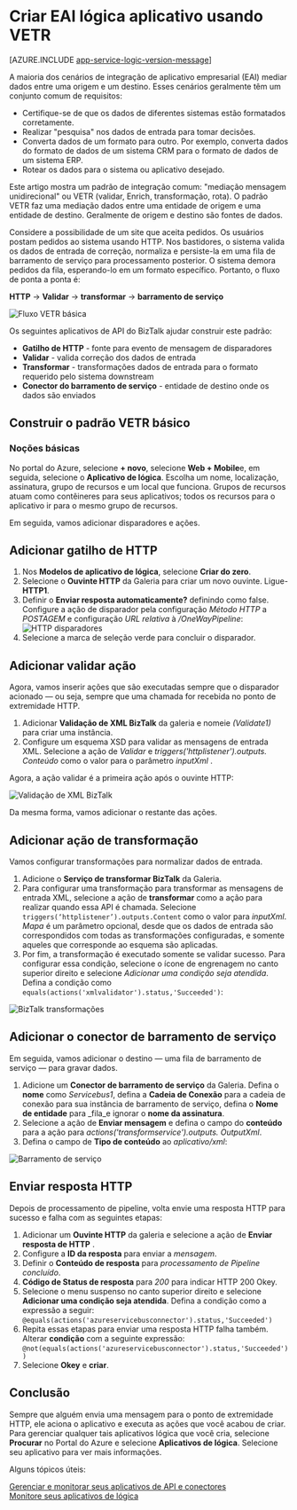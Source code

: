 <properties
   pageTitle="Criar EAI lógica de aplicativo usando VETR nos aplicativos de lógica no serviço de aplicativo do Azure | Microsoft Azure"
   description="Validar, codificar e transformar os recursos dos serviços do BizTalk XML"
   services="logic-apps"
   documentationCenter=".net,nodejs,java"
   authors="rajeshramabathiran"
   manager="erikre"
   editor=""/>

<tags
   ms.service="logic-apps"
   ms.devlang="multiple"
   ms.topic="article"
   ms.tgt_pltfrm="na"
   ms.workload="na"
   ms.date="04/20/2016"
   ms.author="rajram"/>


# <a name="create-eai-logic-app-using-vetr"></a>Criar EAI lógica aplicativo usando VETR

[AZURE.INCLUDE [app-service-logic-version-message](../../includes/app-service-logic-version-message.md)]

A maioria dos cenários de integração de aplicativo empresarial (EAI) mediar dados entre uma origem e um destino. Esses cenários geralmente têm um conjunto comum de requisitos:

- Certifique-se de que os dados de diferentes sistemas estão formatados corretamente.
- Realizar "pesquisa" nos dados de entrada para tomar decisões.
- Converta dados de um formato para outro. Por exemplo, converta dados do formato de dados de um sistema CRM para o formato de dados de um sistema ERP.
- Rotear os dados para o sistema ou aplicativo desejado.

Este artigo mostra um padrão de integração comum: "mediação mensagem unidirecional" ou VETR (validar, Enrich, transformação, rota). O padrão VETR faz uma mediação dados entre uma entidade de origem e uma entidade de destino. Geralmente de origem e destino são fontes de dados.

Considere a possibilidade de um site que aceita pedidos. Os usuários postam pedidos ao sistema usando HTTP. Nos bastidores, o sistema valida os dados de entrada de correção, normaliza e persiste-la em uma fila de barramento de serviço para processamento posterior. O sistema demora pedidos da fila, esperando-lo em um formato específico. Portanto, o fluxo de ponta a ponta é:

**HTTP** → **Validar** → **transformar** → **barramento de serviço**

![Fluxo VETR básica][1]

Os seguintes aplicativos de API do BizTalk ajudar construir este padrão:

* **Gatilho de HTTP** - fonte para evento de mensagem de disparadores
* **Validar** - valida correção dos dados de entrada
* **Transformar** - transformações dados de entrada para o formato requerido pelo sistema downstream
* **Conector do barramento de serviço** - entidade de destino onde os dados são enviados


## <a name="constructing-the-basic-vetr-pattern"></a>Construir o padrão VETR básico
### <a name="the-basics"></a>Noções básicas

No portal do Azure, selecione **+ novo**, selecione **Web + Mobile**e, em seguida, selecione o **Aplicativo de lógica**. Escolha um nome, localização, assinatura, grupo de recursos e um local que funciona. Grupos de recursos atuam como contêineres para seus aplicativos; todos os recursos para o aplicativo ir para o mesmo grupo de recursos.

Em seguida, vamos adicionar disparadores e ações.


## <a name="add-http-trigger"></a>Adicionar gatilho de HTTP
1. Nos **Modelos de aplicativo de lógica**, selecione **Criar do zero**.
1. Selecione o **Ouvinte HTTP** da Galeria para criar um novo ouvinte. Ligue- **HTTP1**.
2. Definir o **Enviar resposta automaticamente?** definindo como false. Configure a ação de disparador pela configuração _Método HTTP_ a _POSTAGEM_ e configuração _URL relativa_ à _/OneWayPipeline_:  
    ![HTTP disparadores][2]
3. Selecione a marca de seleção verde para concluir o disparador.

## <a name="add-validate-action"></a>Adicionar validar ação

Agora, vamos inserir ações que são executadas sempre que o disparador acionado — ou seja, sempre que uma chamada for recebida no ponto de extremidade HTTP.

1. Adicionar **Validação de XML BizTalk** da galeria e nomeie _(Validate1)_ para criar uma instância.
2. Configure um esquema XSD para validar as mensagens de entrada XML. Selecione a ação de _Validar_ e _triggers('httplistener').outputs. Conteúdo_ como o valor para o parâmetro _inputXml_ .

Agora, a ação validar é a primeira ação após o ouvinte HTTP: 

![Validação de XML BizTalk][3]

Da mesma forma, vamos adicionar o restante das ações. 

## <a name="add-transform-action"></a>Adicionar ação de transformação
Vamos configurar transformações para normalizar dados de entrada.

1. Adicione o **Serviço de transformar BizTalk** da Galeria.
2. Para configurar uma transformação para transformar as mensagens de entrada XML, selecione a ação de **transformar** como a ação para realizar quando essa API é chamada. Selecione ```triggers(‘httplistener’).outputs.Content``` como o valor para _inputXml_. *Mapa* é um parâmetro opcional, desde que os dados de entrada são correspondidos com todas as transformações configuradas, e somente aqueles que corresponde ao esquema são aplicadas.
3. Por fim, a transformação é executado somente se validar sucesso. Para configurar essa condição, selecione o ícone de engrenagem no canto superior direito e selecione _Adicionar uma condição seja atendida_. Defina a condição como ```equals(actions('xmlvalidator').status,'Succeeded')```:  

![BizTalk transformações][4]


## <a name="add-service-bus-connector"></a>Adicionar o conector de barramento de serviço
Em seguida, vamos adicionar o destino — uma fila de barramento de serviço — para gravar dados.

1. Adicione um **Conector de barramento de serviço** da Galeria. Defina o **nome** como _Servicebus1_, defina a **Cadeia de Conexão** para a cadeia de conexão para sua instância de barramento de serviço, defina o **Nome de entidade** para _fila_e ignorar o **nome da assinatura**.
2. Selecione a ação de **Enviar mensagem** e defina o campo do **conteúdo** para a ação para _actions('transformservice').outputs. OutputXml_.
3. Defina o campo de **Tipo de conteúdo** ao *aplicativo/xml*:  

![Barramento de serviço][5]


## <a name="send-http-response"></a>Enviar resposta HTTP
Depois de processamento de pipeline, volta envie uma resposta HTTP para sucesso e falha com as seguintes etapas:

1. Adicionar um **Ouvinte HTTP** da galeria e selecione a ação de **Enviar resposta de HTTP** .
2. Configure a **ID da resposta** para enviar a *mensagem*.
2. Definir o **Conteúdo de resposta** para *processamento de Pipeline concluído*.
3. **Código de Status de resposta** para *200* para indicar HTTP 200 Okey.
4. Selecione o menu suspenso no canto superior direito e selecione **Adicionar uma condição seja atendida**.  Defina a condição como a expressão a seguir:  
    ```@equals(actions('azureservicebusconnector').status,'Succeeded')```  <br/>
5. Repita essas etapas para enviar uma resposta HTTP falha também. Alterar **condição** com a seguinte expressão:  
```@not(equals(actions('azureservicebusconnector').status,'Succeeded'))``` <br/>
6. Selecione **Okey** e **criar**.



## <a name="completion"></a>Conclusão
Sempre que alguém envia uma mensagem para o ponto de extremidade HTTP, ele aciona o aplicativo e executa as ações que você acabou de criar. Para gerenciar qualquer tais aplicativos lógica que você cria, selecione **Procurar** no Portal do Azure e selecione **Aplicativos de lógica**. Selecione seu aplicativo para ver mais informações.

Alguns tópicos úteis:

[Gerenciar e monitorar seus aplicativos de API e conectores](app-service-logic-monitor-your-connectors.md)  <br/>
[Monitore seus aplicativos de lógica](app-service-logic-monitor-your-logic-apps.md)

<!--image references -->
[1]: ./media/app-service-logic-create-EAI-logic-app-using-VETR/BasicVETR.PNG
[2]: ./media/app-service-logic-create-EAI-logic-app-using-VETR/HTTPListener.PNG
[3]: ./media/app-service-logic-create-EAI-logic-app-using-VETR/BizTalkXMLValidator.PNG
[4]: ./media/app-service-logic-create-EAI-logic-app-using-VETR/BizTalkTransforms.PNG
[5]: ./media/app-service-logic-create-EAI-logic-app-using-VETR/AzureServiceBus.PNG
